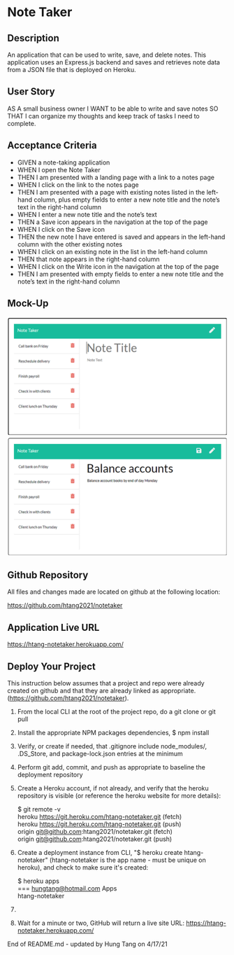 # Note Taker

## Description
An application that can be used to write, save, and delete notes. This application uses an Express.js backend and saves and retrieves note data from a JSON file that is deployed on Heroku.

## User Story
AS A small business owner
I WANT to be able to write and save notes
SO THAT I can organize my thoughts and keep track of tasks I need to complete.

## Acceptance Criteria
- GIVEN a note-taking application
- WHEN I open the Note Taker
- THEN I am presented with a landing page with a link to a notes page
- WHEN I click on the link to the notes page
- THEN I am presented with a page with existing notes listed in the left-hand column, plus empty fields to enter a new note title and the note’s text in the right-hand column
- WHEN I enter a new note title and the note’s text
- THEN a Save icon appears in the navigation at the top of the page
- WHEN I click on the Save icon
- THEN the new note I have entered is saved and appears in the left-hand column with the other existing notes
- WHEN I click on an existing note in the list in the left-hand column
- THEN that note appears in the right-hand column
- WHEN I click on the Write icon in the navigation at the top of the page
- THEN I am presented with empty fields to enter a new note title and the note’s text in the right-hand column

## Mock-Up
![](./public/assets/images/README-Mockup1.png)
![](./public/assets/images/README-Mockup2.png)

## Github Repository
All files and changes made are located on github at the following location:

https://github.com/htang2021/notetaker

## Application Live URL
https://htang-notetaker.herokuapp.com/

## Deploy Your Project
This instruction below assumes that a project and repo were already created on github and that they are already linked as appropriate.
(https://github.com/htang2021/notetaker).

1. From the local CLI at the root of the project repo, do a git clone or git pull
2. Install the appropriate NPM packages dependencies, $ npm install
3. Verify, or create if needed, that .gitignore include node_modules/, .DS_Store, and package-lock.json entries at the minimum
4. Perform git add, commit, and push as appropriate to baseline the deployment repository
5. Create a Heroku account, if not already, and verify that the heroku repository is visible (or reference the heroku website for more details):  
  
    $ git remote -v  
    heroku  https://git.heroku.com/htang-notetaker.git (fetch)  
    heroku  https://git.heroku.com/htang-notetaker.git (push)  
    origin  git@github.com:htang2021/notetaker.git (fetch)  
    origin  git@github.com:htang2021/notetaker.git (push)

6. Create a deployment instance from CLI, "$ heroku create htang-notetaker" (htang-notetaker is the app name - must be unique on heroku), and check to make sure it's created:  
  
    $ heroku apps  
    === hungtang@hotmail.com Apps  
    htang-notetaker  

7. 
4. Wait for a minute or two, GitHub will return a live site URL:
https://htang-notetaker.herokuapp.com/

End of README.md - updated by Hung Tang on 4/17/21
